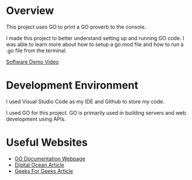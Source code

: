 # Overview

<!--{Important!  Do not say in this section that this is college assignment.  Talk about what you are trying to accomplish as a software engineer to further your learning.}-->

<!--{Provide a description of your software}-->
This project uses GO to print a GO proverb to the console.

<!--{Describe your purpose for creating this software.}-->
I made this project to better understand setting up and running GO code. I was able to learn more about how to setup a go.mod file and how to run a .go file from the terminal.


[Software Demo Video](https://www.youtube.com/watch?v=AqHX27pZkaM&ab_channel=BobbyG)

# Development Environment

<!--{Describe the tools that you used to develop the software}-->
I used Visual Studio Code as my IDE and Github to store my code.

<!--{Describe the programming language that you used}-->
I used GO for this project. GO is primarily used in building servers and web development using APIs.

# Useful Websites

<!--{Make a list of websites that you found helpful in this project}-->
* [GO Documentation Webpage](https://go.dev/doc/tutorial/getting-started)
* [Digital Ocean Article](https://www.digitalocean.com/community/tutorials/how-to-write-your-first-program-in-go)
* [Geeks For Geeks Article](https://www.geeksforgeeks.org/go-programming-language-introduction/)
